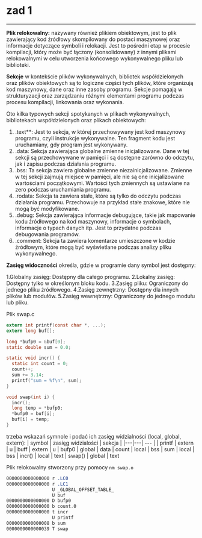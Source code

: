 # zad 1

---

**Plik relokowalny:** nazywany również plikiem obiektowym, jest to plik zawierający kod źródłowy skompilowany do postaci maszynowej oraz informacje dotyczące symboli i relokacji. Jest to pośredni etap w procesie kompilacji, który może być łączony (konsolidowany) z innymi plikami relokowalnymi w celu utworzenia końcowego wykonywalnego pliku lub biblioteki.

**Sekcje** w kontekście plików wykonywalnych, bibliotek współdzielonych oraz plików obiektowych są to logiczne części tych plików, które organizują kod maszynowy, dane oraz inne zasoby programu. Sekcje pomagają w strukturyzacji oraz zarządzaniu różnymi elementami programu podczas procesu kompilacji, linkowania oraz wykonania.

Oto kilka typowych sekcji spotykanych w plikach wykonywalnych, bibliotekach współdzielonych oraz plikach obiektowych:

1. .text**: Jest to sekcja, w której przechowywany jest kod maszynowy programu, czyli instrukcje wykonywalne. Ten fragment kodu jest uruchamiany, gdy program jest wykonywany.
2. .data: Sekcja zawierająca globalne zmienne inicjalizowane. Dane w tej sekcji są przechowywane w pamięci i są dostępne zarówno do odczytu, jak i zapisu podczas działania programu.
3. .bss: Ta sekcja zawiera globalne zmienne niezainicjalizowane. Zmienne w tej sekcji zajmują miejsce w pamięci, ale nie są one inicjalizowane wartościami początkowymi. Wartości tych zmiennych są ustawiane na zero podczas uruchamiania programu.
4. .rodata: Sekcja ta zawiera stałe, które są tylko do odczytu podczas działania programu. Przechowuje na przykład stałe znakowe, które nie mogą być modyfikowane.
5. .debug: Sekcja zawierająca informacje debugujące, takie jak mapowanie kodu źródłowego na kod maszynowy, informacje o symbolach, informacje o typach danych itp. Jest to przydatne podczas debugowania programów.
6. .comment: Sekcja ta zawiera komentarze umieszczone w kodzie źródłowym, które mogą być wyświetlane podczas analizy pliku wykonywalnego.

**Zasięg widoczności** określa, gdzie w programie dany symbol jest dostępny:

1.Globalny zasięg: Dostępny dla całego programu.
2.Lokalny zasięg: Dostępny tylko w określonym bloku kodu.
3.Zasięg pliku: Ograniczony do jednego pliku źródłowego.
4.Zasięg zewnętrzny: Dostępny dla innych plików lub modułów.
5.Zasięg wewnętrzny: Ograniczony do jednego modułu lub pliku.



Plik swap.c

```c
extern int printf(const char *, ...);
extern long buf[];

long *bufp0 = &buf[0];
static double sum = 0.0;

static void incr() {
  static int count = 0;
  count++;
  sum += 3.14;
  printf("sum = %f\n", sum);
}

void swap(int i) {
  incr();
  long temp = *bufp0;
  *bufp0 = buf[i];
  buf[i] = temp;
}
```
trzeba wskazań symnole i podać ich zasięg widzialności (local, global, extern):
| symbol | zasięg widzialości | sekcja |
|---|---| --- |
| printf | extern | u
| buff | extern | u
| bufp0 | global | data
| count | local | bss
| sum | local | bss
| incr() | local | text
| swap() | global | text


Plik relokowalny stworzony przy pomocy ``nm swap.o``
```nasm
0000000000000000 r .LC0
0000000000000000 r .LC1
                 U _GLOBAL_OFFSET_TABLE_
                 U buf
0000000000000000 D bufp0
0000000000000000 b count.0
0000000000000000 t incr
                 U printf
0000000000000008 b sum
0000000000000039 T swap
```